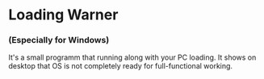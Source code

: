 # Loading Warner
### (Especially for Windows)

It's a small programm that running along with your PC loading.
It shows on desktop that OS is not completely ready for
full-functional working.
